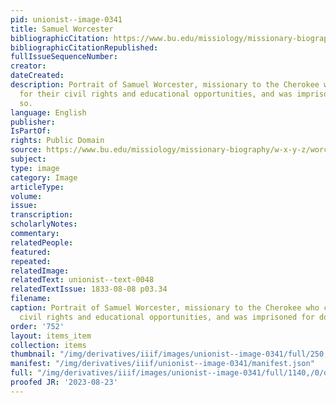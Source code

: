 ```yaml
---
pid: unionist--image-0341
title: Samuel Worcester
bibliographicCitation: https://www.bu.edu/missiology/missionary-biography/w-x-y-z/worcester-samuel-austin-1798-1859/#:~:text=Missionary%20to%20the%20Cherokee%20Indians,mission%20station%20in%20eastern%20Tennessee.
bibliographicCitationRepublished: 
fullIssueSequenceNumber: 
creator: 
dateCreated: 
description: Portrait of Samuel Worcester, missionary to the Cherokee who stood up
  for their civil rights and educational opportunities, and was imprisoned for doing
  so.
language: English
publisher: 
IsPartOf: 
rights: Public Domain
source: https://www.bu.edu/missiology/missionary-biography/w-x-y-z/worcester-samuel-austin-1798-1859/#:~:text=Missionary%20to%20the%20Cherokee%20Indians,mission%20station%20in%20eastern%20Tennessee.
subject: 
type: image
category: Image
articleType: 
volume: 
issue: 
transcription: 
scholarlyNotes: 
commentary: 
relatedPeople: 
featured: 
repeated: 
relatedImage: 
relatedText: unionist--text-0048
relatedTextIssue: 1833-08-08 p03.34
filename: 
caption: Portrait of Samuel Worcester, missionary to the Cherokee who chapioned their
  civil rights and educational opportunities, and was imprisoned for doing so.
order: '752'
layout: items_item
collection: items
thumbnail: "/img/derivatives/iiif/images/unionist--image-0341/full/250,/0/default.jpg"
manifest: "/img/derivatives/iiif/unionist--image-0341/manifest.json"
full: "/img/derivatives/iiif/images/unionist--image-0341/full/1140,/0/default.jpg"
proofed JR: '2023-08-23'
---
```

